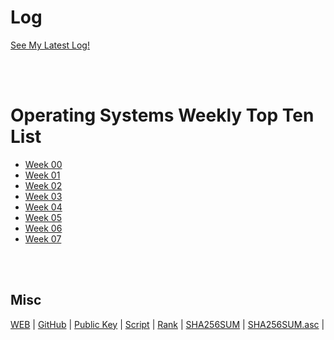 # Log 
[See My Latest Log!](TXT/mylog.txt)

<br><br> 

# Operating Systems Weekly Top Ten List
* [Week 00](w00.md)
* [Week 01](w01.md)
* [Week 02](w02.md)                                
* [Week 03](w03.md)  
* [Week 04](w04.md)  
* [Week 05](w05.md)  
* [Week 06](w06.md)
* [Week 07](w07.md)

<br><br>

## Misc
[WEB](https://hazlazuardi.github.io/os202/) | 
[GitHub](https://github.com/hazlazuardi/os202/) | 
[Public Key](TXT/mypubkey.txt) | 
[Script](TXT/myscript.sh) |
[Rank](TXT/myrank.txt) | 
[SHA256SUM](TXT/SHA256SUM.txt) | 
[SHA256SUM.asc](TXT/SHA256SUM.asc) | 

